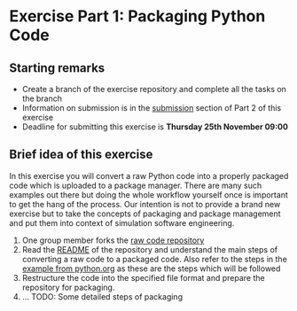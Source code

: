# Exercise Part 1: Packaging Python Code

## Starting remarks

- Create a branch of the exercise repository and complete all the tasks on the branch
- Information on submission is in the [submission]() section of Part 2 of this exercise
- Deadline for submitting this exercise is **Thursday 25th November 09:00**

## Brief idea of this exercise

In this exercise you will convert a raw Python code into a properly packaged code which is uploaded to a package manager. There are many such examples out there but doing the whole workflow yourself once is important to get the hang of the process. Our intention is not to provide a brand new exercise but to take the concepts of packaging and package management and put them into context of simulation software engineering.

1. One group member forks the [raw code repository](TODO)
2. Read the [README](TODO) of the repository and understand the main steps of converting a raw code to a packaged code. Also refer to the steps in the [example from python.org](https://packaging.python.org/tutorials/packaging-projects/#packaging-python-projects) as these are the steps which will be followed
3. Restructure the code into the specified file format and prepare the repository for packaging.
4. ... TODO: Some detailed steps of packaging